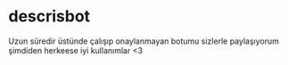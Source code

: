 # descrisbot
Uzun süredir üstünde çalışıp onaylanmayan botumu sizlerle paylaşıyorum şimdiden herkeese iyi kullanımlar &lt;3
